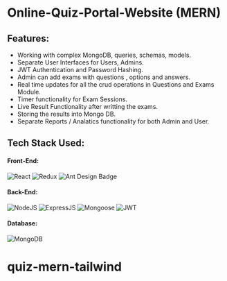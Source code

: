 # Online-Quiz-Portal-Website (MERN)

## Features:
* Working with complex MongoDB, queries, schemas, models.
* Separate User Interfaces for Users, Admins.
* JWT Authentication and Password Hashing.
* Admin can add exams with questions , options and answers.
* Real time updates for all the crud operations in Questions and Exams Module.
* Timer functionality for Exam Sessions.
* Live Result Functionality after writting the exams.
* Storing the results into Mongo DB.
* Separate Reports / Analatics functionality for both Admin and User.

## Tech Stack Used:
#### Front-End:
<img alt="React" src="https://img.shields.io/badge/react-%2320232a.svg?style=for-the-badge&logo=react&logoColor=%2361DAFB"/> <img alt="Redux" src="https://img.shields.io/badge/Redux-593D88?style=for-the-badge&logo=redux&logoColor=white"/> <img src="https://img.shields.io/badge/Ant%20Design-0170FE?logo=antdesign&logoColor=fff&style=for-the-badge" alt="Ant Design Badge">

#### Back-End:
<img alt="NodeJS" src="https://img.shields.io/badge/Node.js-43853D?style=for-the-badge&logo=node.js&logoColor=white"/> <img alt="ExpressJS" src="https://img.shields.io/badge/Express.js-000000?style=for-the-badge&logo=express&logoColor=white"/> <img alt="Mongoose" src ="https://img.shields.io/badge/Mongoose-orange?style=for-the-badge&logo=mongodb&logoColor=white"/> <img alt="JWT" src ="https://img.shields.io/badge/JWT-red?style=for-the-badge&logo=JSON+Web+Tokens&logoColor=white"/> 

#### Database:
<img alt="MongoDB" src ="https://img.shields.io/badge/MongoDB-4EA94B?style=for-the-badge&logo=mongodb&logoColor=white"/>

# quiz-mern-tailwind

